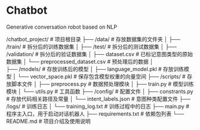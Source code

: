 # Chatbot
Generative conversation robot based on NLP

/chatbot_project/                # 项目根目录
├── /data/                       # 存放数据集的文件夹
│   ├── /train/                  # 拆分后的训练数据集
│   ├── /test/                   # 拆分后的测试数据集
│   ├── /validation/             # 拆分后的验证数据集
│   ├── dataset.csv              # 已标记意图类型的原始数据集
│   └── preprocessed_dataset.csv # 预处理后的数据
│   
├── /models/                     # 存放训练后的模型
│   ├── language_model.pkl       # 存放训练模型
│   └── vector_space.pkl         # 保存包含模型权重的向量空间
├── /scripts/                    # 存放脚本文件
│   ├── preprocess.py            # 数据预处理模块
│   ├── train.py                 # 模型训练模块
│   └── utils.py                 # 工具函数
├── /config/                     # 配置文件
│   ├── constrants.py            # 存放代码相关路径及常量
│   └── intent_labels.json       # 意图种类配置文件
├── /logs/                       # 训练日志
│   └── training_log.txt         # 训练过程中的日志
├── main.py                      # 程序主入口，用于启动对话机器人
├── requirements.txt             # 依赖包列表
└── README.md                    # 项目介绍及使用说明